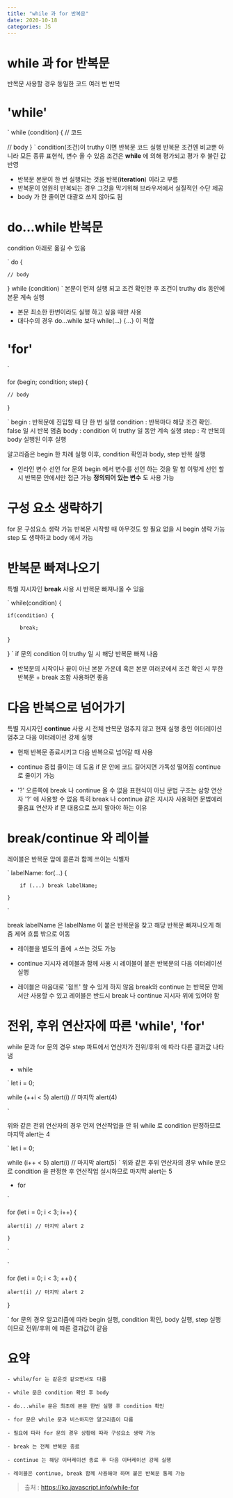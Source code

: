```yaml
---
title: "while 과 for 반복문"
date: 2020-10-18
categories: JS
---
```


# while 과 for 반복문

반목문 사용할 경우 동일한 코드 여러 번 반복

# 'while'

`
while (condition) {
// 코드

// body
}
`
condition(조건)이 truthy 이면 반복문 코드 실행
반복문 조건엔 비교뿐 아니라 모든 종류 표현식, 변수 올 수 있음
조건은 **while** 에 의해 평가되고 평가 후 불린 값 반영

- 반복문 본문이 한 번 실행되는 것을 반복(**iteration**) 이라고 부름
- 반복문이 영원히 반복되는 경우 그것을 막기위해 브라우저에서 실질적인 수단 제공
- body 가 한 줄이면 대괄호 쓰지 않아도 됨

# do...while 반복문

condition 아래로 옮길 수 있음

`
do {

    // body

} while (condition)
`
본문이 먼저 실행 되고 조건 확인한 후 조건이 truthy dls 동안에 본문 계속 실행

- 본문 최소한 한번이라도 실행 하고 싶을 때만 사용
- 대다수의 경우 do...while 보다 while(...) {...} 이 적합

# 'for'

`

for (begin; condition; step) {

    // body

}

`
begin : 반복문에 진입할 때 단 한 번 실행
condition : 반복마다 해당 조건 확인. false 일 시 반복 멈춤
body : condition 이 truthy 일 동안 계속 실행
step : 각 반복의 body 실행된 이후 실행

알고리즘은 begin 한 차례 실행 이후, condition 확인과 body, step 반복 실행

- 인라인 변수 선언
  for 문의 begin 에서 변수를 선언 하는 것을 말 함
  이렇게 선언 할 시 반복문 안에서만 접근 가능
  **정의되어 있는 변수** 도 사용 가능

# 구성 요소 생략하기

for 문 구성요소 생략 가능
반복문 시작할 때 아무것도 할 필요 없을 시 begin 생략 가능
step 도 생략하고 body 에서 가능

# 반복문 빠져나오기

특별 지시자인 **break** 사용 시 반복문 빠져나올 수 있음

`
while(condition) {

    if(condition) {

        break;

    }

}
`
if 문의 condition 이 truthy 일 시 해당 반복문 빠져 나옴

- 반복문의 시작이나 끝이 아닌 본문 가운데 혹은 본문 여러곳에서 조건 확인 시 무한 반복문 + break 조합 사용하면 좋음

# 다음 반복으로 넘어가기

특별 지시자인 **continue** 사용 시 전체 반복문 멈추지 않고 현재 실행 중인 이터레이션 멈추고 다음 이터레이션 강제 실행

- 현재 반복문 종료시키고 다음 반복으로 넘어갈 때 사용

* continue 중첩 줄이는 데 도움
  if 문 안에 코드 길어지면 가독성 떨어짐
  continue 로 줄이기 가능

* '?' 오른쪽에 break 나 continue 올 수 없음
  표현식이 아닌 문법 구조는 삼항 연산자 '?' 에 사용할 수 없음
  특히 break 나 continue 같은 지시자 사용하면 문법에러
  물음표 연산자 if 문 대용으로 쓰지 말아야 하는 이유

# break/continue 와 레이블

레이블은 반복문 앞에 콜론과 함께 쓰이는 식별자

`
labelName: for(...) {

        if (...) break labelName;

    }

`

break labelName 은 labelName 이 붙은 반복문을 찾고 해당 반복문 빠져나오게 해줌
제어 흐름 밖으로 이동

- 레이블을 별도의 줄에 ㅅ쓰는 것도 가능

- continue 지시자 레이블과 함께 사용 시 레이블이 붙은 반복문의 다음 이터레이션 실행

* 레이블은 마음대로 '점프' 할 수 있게 하지 않음
  break와 continue 는 반복문 안에서만 사용할 수 있고 레이블은 반드시 break 나 continue 지시자 위에 있어야 함

# 전위, 후위 연산자에 따른 'while', 'for'

while 문과 for 문의 경우 step 파트에서 연산자가 전위/후위 에 따라 다른 결과값 나타냄

- while

`
let i = 0;

while (++i < 5) alert(i) // 마지막 alert(4)

`

위와 같은 전위 연산자의 경우 먼저 연산작업을 안 뒤 while 로 condition 판정하므로 마지막 alert는 4

`
let i = 0;

while (i++ < 5) alert(i) // 마지막 alert(5)
`
위와 같은 후위 연산자의 경우 while 문으로 condition 을 판정한 후 연산작업 실시하므로 마지막 alert는 5

- for

`

for (let i = 0; i < 3; i++) {

    alert(i) // 마지막 alert 2

    }

`

`

for (let i = 0; i < 3; ++i) {

    alert(i) // 마지막 alert 2

}

`
for 문의 경우 알고리즘에 따라 begin 실행, condition 확인, body 실행, step 실행이므로 전위/후위 에 따른 결과값이 같음

# 요약

    - while/for 는 같은것 같으면서도 다름

    - while 문은 condition 확인 후 body

    - do...while 문은 최초에 본문 한번 실행 후 condition 확인

    - for 문은 while 문과 비스하지만 알고리즘이 다름

    - 필요에 따라 for 문의 경우 상황에 따라 구성요소 생략 가능

    - break 는 전체 반복문 종료

    - continue 는 해당 이터레이션 종료 후 다음 이터레이션 강제 실행

    - 레이블은 continue, break 함께 사용해야 하며 붙은 반복문 통제 가능

> 출처 : https://ko.javascript.info/while-for
